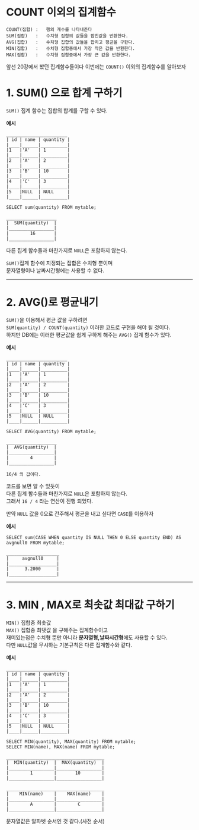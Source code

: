 COUNT 이외의 집계함수
=======================
```
COUNT(집합) :   행의 개수를 나타내준다
SUM(집합)   :   수치형 집합의 값들을 합친값을 반환한다. 
AVG(집합)   :   수치형 집합의 값들을 합치고 평균을 구한다.
MIN(집합)   :   수치형 집합중에서 가장 작은 값을 반환한다.
MAX(집합)   :   수치형 집합중에서 가장 큰 값을 반환한다.
```
앞선 20강에서 봤던 집계함수들이다 이번에는 ```COUNT()``` 이외의 집계함수를 알아보자
  
# 1. SUM() 으로 합계 구하기
```SUM()``` 집계 함수는 집합의 합계를 구할 수 있다.  
  
**예시**
```
_______________________
| id | name | quantity |
|____|______|__________|
|1   |'A'   | 1        |
|____|______|__________|
|2   |'A'   | 2        |
|____|______|__________|
|3   |'B'   | 10       |
|____|______|__________|
|4   |'C'   | 3        |
|____|______|__________|
|5   |NULL  | NULL     |
|____|______|__________|

SELECT sum(quantity) FROM mytable; 
```
```
___________________
|  SUM(quantity)  |
|_________________|
|        16       |
|_________________|
```
다른 집계 함수들과 마찬가지로 ```NULL```은 포함하지 않는다.  
  
```SUM()```집계 함수에 지정되는 집합은 수치형 뿐이며  
문자열형이나 날짜시간형에는 사용할 수 없다.

***
# 2. AVG()로 평균내기
```SUM()```을 이용해서 평균 값을 구하려면   
```SUM(quantity) / COUNT(quantity)``` 이러한 코드로 구현을 해야 될 것이다.   
하지만 DB에는 이러한 평균값을 쉽게 구하게 해주는 ```AVG()``` 집계 함수가 있다.  
  
**예시**
```
_______________________
| id | name | quantity |
|____|______|__________|
|1   |'A'   | 1        |
|____|______|__________|
|2   |'A'   | 2        |
|____|______|__________|
|3   |'B'   | 10       |
|____|______|__________|
|4   |'C'   | 3        |
|____|______|__________|
|5   |NULL  | NULL     |
|____|______|__________|

SELECT AVG(quantity) FROM mytable; 
```
```
___________________
|  AVG(quantity)  |
|_________________|
|        4        |
|_________________|

16/4 의 값이다.
```
코드를 보면 알 수 있듯이  
다른 집계 함수들과 마찬가지로 ```NULL```은 포함하지 않는다.    
그래서 ```16 / 4``` 라는 연산이 진행 되었다.
  
만약 ```NULL``` 값을 0으로 간주해서 평균을 내고 싶다면 ```CASE```를 이용하자  
  
**에시**
```
SELECT sum(CASE WHEN quantity IS NULL THEN 0 ELSE quantity END) AS avgnull0 FROM mytable; 

____________________
|     avgnull0     |
|__________________|
|      3.2000      |
|__________________|

```

***
# 3. MIN , MAX로 최솟값 최대값 구하기
```MIN()``` 집합중 최솟값  
```MAX()``` 집합중 최댓값 을 구해주는 집계함수이고  
재미있는점은 수치형 뿐만 아니라 **문자열형,날짜시간형**에도 사용할 수 있다.    
다만 ```NULL```값을 무시하는 기본규칙은 다른 집계함수와 같다.  
  
**예시**
```
_______________________
| id | name | quantity |
|____|______|__________|
|1   |'A'   | 1        |
|____|______|__________|
|2   |'A'   | 2        |
|____|______|__________|
|3   |'B'   | 10       |
|____|______|__________|
|4   |'C'   | 3        |
|____|______|__________|
|5   |NULL  | NULL     |
|____|______|__________|

SELECT MIN(quantity), MAX(quantity) FROM mytable;
SELECT MIN(name), MAX(name) FROM mytable;

```
```
_____________________________________
|  MIN(quantity)  |  MAX(quantity)  |   
|_________________|_________________|
|        1        |       10        |
|_________________|_________________|

_____________________________________
|    MIN(name)    |    MAX(name)    |   
|_________________|_________________|
|        A        |        C        |
|_________________|_________________|
```
문자열값은 알파벳 순서인 것 같다.(사전 순서)
